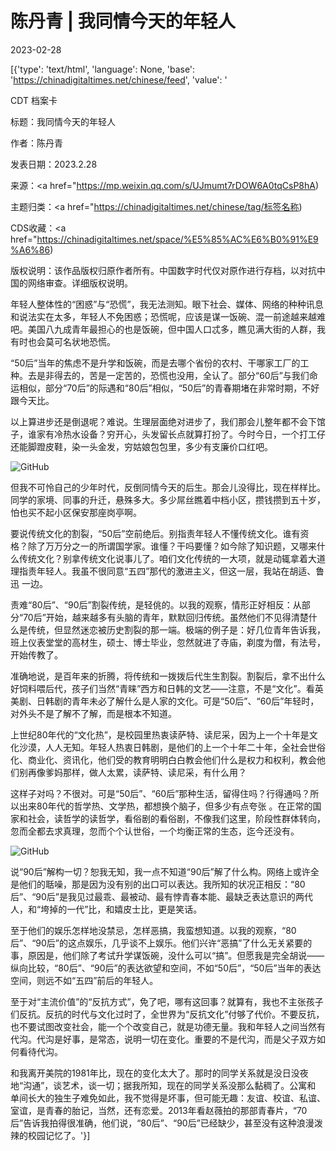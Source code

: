 # 陈丹青 | 我同情今天的年轻人

2023-02-28

[{'type': 'text/html', 'language': None, 'base': 'https://chinadigitaltimes.net/chinese/feed', 'value': '

CDT 档案卡

标题：我同情今天的年轻人

作者：陈丹青

发表日期：2023.2.28

来源：<a href="https://mp.weixin.qq.com/s/UJmumt7rDOW6A0tqCsP8hA)

主题归类：<a href="https://chinadigitaltimes.net/chinese/tag/标签名称)

CDS收藏：<a href="https://chinadigitaltimes.net/space/%E5%85%AC%E6%B0%91%E9%A6%86)

版权说明：该作品版权归原作者所有。中国数字时代仅对原作进行存档，以对抗中国的网络审查。详细版权说明。





年轻人整体性的“困惑”与“恐慌”，我无法测知。眼下社会、媒体、网络的种种讯息和说法实在太多，年轻人不免困惑；恐慌呢，应该是谋一饭碗、混一前途越来越难吧。美国八九成青年最担心的也是饭碗，但中国人口忒多，瞧见满大街的人群，我有时也会莫可名状地恐慌。

“50后”当年的焦虑不是升学和饭碗，而是去哪个省份的农村、干哪家工厂的工种。去是非得去的，苦是一定苦的，恐慌也没用，全认了。部分“60后”与我们命运相似，部分“70后”的际遇和“80后”相似，“50后”的青春期堵在非常时期，不好跟今天比。

以上算进步还是倒退呢？难说。生理层面绝对进步了，我们那会儿整年都不会下馆子，谁家有冷热水设备？穷开心，头发留长点就算打扮了。今时今日，一个打工仔还能脚蹬皮鞋，染一头金发，穷姑娘包包里，多少有支廉价口红吧。

![GitHub](https://chinadigitaltimes.net/chinese/files/2023/02/post-693363-63fe3b753548c.)

但我不可怜自己的少年时代，反倒同情今天的后生。那会儿没得比，现在样样比。同学的家境、同事的升迁，悬殊多大。多少屌丝瞧着中档小区，攒钱攒到五十岁，怕也买不起小区保安那座岗亭啊。

要说传统文化的割裂，“50后”空前绝后。别指责年轻人不懂传统文化。谁有资格？除了万万分之一的所谓国学家。谁懂？干吗要懂？如今除了知识题，又哪来什么传统文化？别拿传统文化说事儿了。咱们文化传统的一大项，就是动辄拿着大道理指责年轻人。我虽不很同意“五四”那代的激进主义，但这一层，我站在胡适、鲁迅 一边。

责难“80后”、“90后”割裂传统，是轻佻的。以我的观察，情形正好相反：从部分“70后”开始，越来越多有头脑的青年，默默回归传统。虽然他们不见得清楚什么是传统，但显然迷恋被历史割裂的那一端。极端的例子是：好几位青年告诉我，班上仪表堂堂的高材生，硕士、博士毕业，忽然就进了寺庙，剃度为僧，有法号，开始传教了。

准确地说，是百年来的折腾，将传统和一拨拨后代生生割裂。割裂后，拿不出什么好饲料喂后代，孩子们当然“青睐”西方和日韩的文艺——注意，不是“文化”。看英美剧、日韩剧的青年未必了解什么是人家的文化。可是“50后”、“60后”年轻时，对外头不是了解不了解，而是根本不知道。

上世纪80年代的“文化热”，是校园里热衷读萨特、读尼采，因为上一个十年是文化沙漠，人人无知。年轻人热衷日韩剧，是他们的上一个十年二十年，全社会世俗化、商业化、资讯化，他们受的教育明明白白教会他们什么是权力和权利，教会他们别再像爹妈那样，做人太累，读萨特、读尼采，有什么用？

这样子对吗？不很对。可是“50后”、“60后”那种生活，留得住吗？行得通吗？所以出来80年代的哲学热、文学热，都想换个脑子，但多少有点夸张 。在正常的国家和社会，读哲学的读哲学，看俗剧的看俗剧，不像我们这里，阶段性群体转向，忽而全都去求真理，忽而个个认世俗，一个均衡正常的生态，迄今还没有。

![GitHub](https://chinadigitaltimes.net/chinese/files/2023/02/post-693363-63fe3b7862111.png)

说“90后”解构一切？恕我无知，我一点不知道“90后”解了什么构。网络上或许全是他们的聒噪，那是因为没有别的出口可以表达。我所知的状况正相反：“80后”、“90后”是我见过最乖、最被动、最有悖青春本能、最缺乏表达意识的两代人，和“垮掉的一代”比，和嬉皮士比，更是笑话。

至于他们的娱乐怎样地没禁忌，怎样恶搞，我蛮想知道。以我的观察，“80后”、“90后”的这点娱乐，几乎谈不上娱乐。他们兴许“恶搞”了什么无关紧要的事，原因是，他们除了考试升学谋饭碗，没什么可以“搞”。但愿我是完全胡说——纵向比较，“80后”、“90后”的表达欲望和空间，不如“50后”，“50后”当年的表达空间，则远不如“五四”前后的年轻人。

至于对“主流价值”的“反抗方式”，免了吧，哪有这回事？就算有，我也不主张孩子们反抗。反抗的时代与文化过时了，全世界为“反抗文化”付够了代价。不要反抗，也不要试图改变社会，能一个个改变自己，就是功德无量。我和年轻人之间当然有代沟。代沟是好事，是常态，说明一切在变化。重要的不是代沟，而是父子双方如何看待代沟。

和我离开美院的1981年比，现在的变化太大了。那时的同学关系就是没日没夜地“沟通”，谈艺术，谈一切；据我所知，现在的同学关系没那么黏稠了。公寓和 单间长大的独生子难免如此，我不觉得是坏事，但可能无趣：友谊、校谊、私谊、室谊，是青春的胎记，当然，还有恋爱。2013年看赵薇拍的那部青春片，“70后”告诉我拍得很准确，他们说，“80后”、“90后”已经缺少，甚至没有这种浪漫泼辣的校园记忆了。'}]